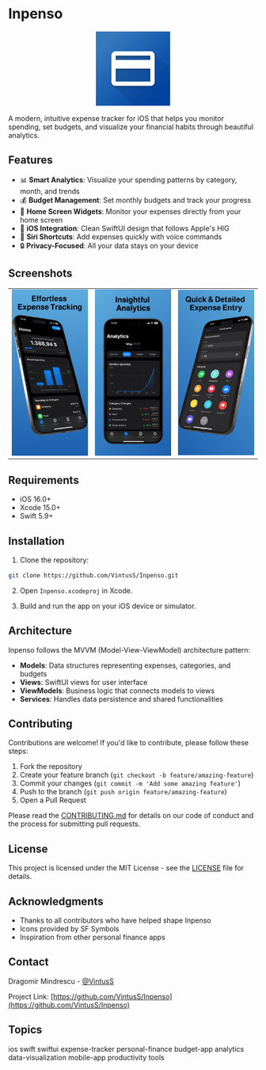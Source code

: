 # Inpenso

<p align="center">
  <kbd>
    <img src=".github/assets/inpensa-logo.png" alt="Inpensa Logo" width="150" height="150"/>
  </kbd>
</p>

A modern, intuitive expense tracker for iOS that helps you monitor spending, set budgets, and visualize your financial habits through beautiful analytics.

## Features

- 📊 **Smart Analytics**: Visualize your spending patterns by category, month, and trends
- 💰 **Budget Management**: Set monthly budgets and track your progress
- 🔔 **Home Screen Widgets**: Monitor your expenses directly from your home screen
- 📱 **iOS Integration**: Clean SwiftUI design that follows Apple's HIG
- 🔄 **Siri Shortcuts**: Add expenses quickly with voice commands
- 🔒 **Privacy-Focused**: All your data stays on your device

## Screenshots

<table>
  <tr>
    <td><img src=".github/assets/dashboard-screenshot.png" alt="Dashboard" width="250"/></td>
    <td><img src=".github/assets/analytics-screenshot.png" alt="Analytics" width="250"/></td>
    <td><img src=".github/assets/add-expense-screenshot.png" alt="Add Expense" width="250"/></td>
  </tr>
</table>

## Requirements

- iOS 16.0+
- Xcode 15.0+
- Swift 5.9+

## Installation

1. Clone the repository:
```bash
git clone https://github.com/VintusS/Inpenso.git
```

2. Open `Inpenso.xcodeproj` in Xcode.

3. Build and run the app on your iOS device or simulator.

## Architecture

Inpenso follows the MVVM (Model-View-ViewModel) architecture pattern:

- **Models**: Data structures representing expenses, categories, and budgets
- **Views**: SwiftUI views for user interface
- **ViewModels**: Business logic that connects models to views
- **Services**: Handles data persistence and shared functionalities

## Contributing

Contributions are welcome! If you'd like to contribute, please follow these steps:

1. Fork the repository
2. Create your feature branch (`git checkout -b feature/amazing-feature`)
3. Commit your changes (`git commit -m 'Add some amazing feature'`)
4. Push to the branch (`git push origin feature/amazing-feature`)
5. Open a Pull Request

Please read the [CONTRIBUTING.md](CONTRIBUTING.md) for details on our code of conduct and the process for submitting pull requests.

## License

This project is licensed under the MIT License - see the [LICENSE](LICENSE) file for details.

## Acknowledgments

- Thanks to all contributors who have helped shape Inpenso
- Icons provided by SF Symbols
- Inspiration from other personal finance apps

## Contact

Dragomir Mindrescu - [@VintusS](https://github.com/VintusS)

Project Link: [https://github.com/VintusS/Inpenso](https://github.com/VintusS/Inpenso)

## Topics

ios swift swiftui expense-tracker personal-finance budget-app analytics data-visualization mobile-app productivity tools 
